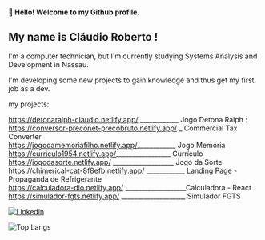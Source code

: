 #### 👋 Hello! Welcome to my Github profile.
## My name is Cláudio Roberto !

I'm a computer technician, but I'm currently studying Systems Analysis and Development in Nassau.

I'm developing some new projects to gain knowledge and thus get my first job as a dev.

my projects: <br>

https://detonaralph-claudio.netlify.app/ ____________ Jogo Detona Ralph : <Br>
https://conversor-preconet-precobruto.netlify.app/ _ Commercial Tax Converter <br>
https://jogodamemoriafilho.netlify.app/____________ Jogo Memória <br>
https://curriculo1954.netlify.app/_________________ Currículo <br>
https://jogodasorte.netlify.app/ ___________________ Jogo da Sorte <br>
https://chimerical-cat-8f8efb.netlify.app/ ____________ Landing Page - Propaganda de Refrigerante <br>
https://calculadora-dio.netlify.app/ ___________________Calculadora - React<br>
https://simulador-fgts.netlify.app/ ____________________ Simulador FGTS


[![Linkedin](https://img.shields.io/badge/LinkedIn-0077B5?style=for-the-badge&logo=linkedin&logoColor=white)](https://www.linkedin.com/in/cl%C3%A1udio-roberto-08486b186/)
         
   ![Top Langs](https://github-readme-stats.vercel.app/api/top-langs/?username=Klaudio0707&show_progress=true)       

<!--

-->
